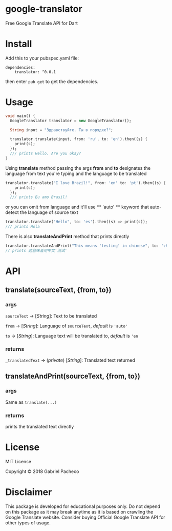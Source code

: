 # google-translator
Free Google Translate API for Dart

# Install
Add this to your pubspec.yaml file:
```
dependencies:
	translator: ^0.0.1

```
then enter ```pub get``` to get the dependencies.


# Usage 

```dart
void main() {
  GoogleTranslator translator = new GoogleTranslator();

  String input = "Здравствуйте. Ты в порядке?";

  translator.translate(input, from: 'ru', to: 'en').then((s) {
    print(s);
  });
  /// prints Hello. Are you okay?
}
```

Using **translate** method passing the args **from** and **to** designates the
language from text you're typing and the language to be translated
``` dart
translator.translate("I love Brazil!", from: 'en' to: 'pt').then((s) {
    print(s);
  }); 
  /// prints Eu amo Brasil!
```

or you can omit from language and it'll use ** 'auto' ** keyword
that auto-detect the language of source text

```dart
translator.translate("Hello", to: 'es').then((s) => print(s));
/// prints Hola
```

There is also **translateAndPrint** method that prints directly
```dart
translator.translateAndPrint("This means 'testing' in chinese", to: 'zh-cn');
// prints 这意味着用中文'测试'
```

# API 
## translate(sourceText, {from, to})
### args
```sourceText``` -> [*String*]: Text to be translated

```from``` -> [*String*]: Language of ```sourceText```, *default* is ```'auto'```

```to``` -> [*String*]: Language text will be translated to, *default* is ```'en```

### returns 
```_translatedText``` -> (*private*) [*String*]: Translated text returned


## translateAndPrint(sourceText, {from, to})
### args
Same as ```translate(...)```

### returns
prints the translated text directly


# License
MIT License

Copyright © 2018 Gabriel Pacheco


# Disclaimer
This package is developed for educational purposes only. Do not depend on this package as it may break anytime as it is based on crawling the Google Translate website. Consider buying Official Google Translate API for other types of usage.





